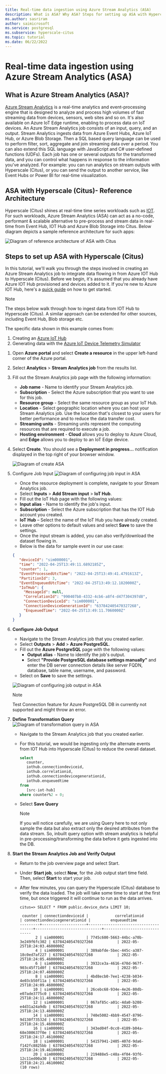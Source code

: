 ```yaml
---
title: Real-time data ingestion using Azure Stream Analytics (ASA)
description: What is ASA? Why ASA? Steps for setting up ASA with Hypercale (Citus).
ms.author: sasriram
author: saimicrosoft
ms.service: postgresql
ms.subservice: hyperscale-citus
ms.topic: tutorial
ms.date: 06/22/2022
---
```


# Real-time data ingestion using Azure Stream Analytics (ASA)

## What is Azure Stream Analytics (ASA)?

[Azure Stream Analytics](https://azure.microsoft.com/services/stream-analytics/#features) is a real-time analytics and event-processing engine that is designed to analyze and process high volumes of fast streaming data from devices, sensors, web sites and so on. It's also available on Azure IoT Edge runtime, enabling to process data on IoT devices.
An Azure Stream Analytics job consists of an input, query, and an output. Stream Analytics ingests data from Azure Event Hubs, Azure IoT Hub, or Azure Blob Storage.  Then a SQL based query language can be used to perform filter, sort, aggregate and join streaming data over a period. You can also extend this SQL language with JavaScript and C# user-defined functions (UDFs).
Each job has one or several outputs for the transformed data, and you can control what happens in response to the information you've analyzed. For example: you can run analytics on stream outputs with Hyperscale (Citus), or you can send the output to another service, like Event Hubs or Power BI for real-time visualization.

## ASA with Hyperscale (Citus)- Reference Architecture

Hyperscale (Citus) shines at real-time time series workloads such as [IOT](howto-build-scalable-apps-model-high-throughput.md). For such workloads, Azure Stream Analytics (ASA) can act as a no-code, performant & scalable alternative to pre-process and stream data in real-time from Event Hub, IOT Hub and Azure Blob Storage into Citus.
Below diagram depicts a sample reference architecture for such apps:

![Diagram of reference architecture of ASA with Citus](../media/howto-hyperscale-ingestion/01-ASA-reference-arch.png)

## Steps to set up ASA with Hyperscale (Citus)
In this tutorial, we'll walk you through the steps involved in creating an Azure Stream Analytics job to integrate data flowing in from Azure IOT Hub to Hyperscale (Citus).
Before we begin, it's assumed that you already have Azure IOT Hub provisioned and devices added to it. If you're new to Azure IOT Hub, here's a [quick guide](../../iot-hub/iot-concepts-and-iot-hub.md) on how to get started.

> [!NOTE]
>
> The steps below walk through how to ingest data from IOT Hub to Hyperscale
> (Citus).  A similar approach can be extended for other sources, including
> Event Hub, Blob storage etc.
>
> The specific data shown in this example comes from:
>
> 1. Creating an [Azure IoT
>    Hub](../../iot-hub/iot-hub-create-through-portal.md)
> 2. Generating data with the [Azure IoT Device Telemetry
>    Simulator](https://github.com/Azure-Samples/Iot-Telemetry-Simulator)

1. Open **Azure portal** and select **Create a resource** in the upper left-hand corner of the Azure portal.
2. Select **Analytics** > **Stream Analytics job** from the results list.
3. Fill out the Stream Analytics job page with the following information:
   * **Job name** - Name to identify your Stream Analytics job.
   * **Subscription** - Select the Azure subscription that you want to use for this job.
   * **Resource group** - Select the same resource group as your IoT Hub.
   * **Location** - Select geographic location where you can host your Stream Analytics job. Use the location that's closest to your users for better performance and to reduce the data transfer cost.
   * **Streaming units** - Streaming units represent the computing resources that are required to execute a job.
   * **Hosting environment** - **Cloud** allows you to deploy to Azure Cloud, and **Edge** allows you to deploy to an IoT Edge device.
4. Select **Create**. You should see a **Deployment in progress...** notification displayed in the top right of your browser window.

   ![Diagram of create ASA](../media/howto-hyperscale-ingestion/02-ASA-create.png)

5. Configure Job Input
   ![Diagram of configuring job input in ASA](../media/howto-hyperscale-ingestion/03-ASA-input.png)

   * Once the resource deployment is complete, navigate to your Stream Analytics job.
   * Select **Inputs** > **Add Stream input** > **IoT Hub**.
   * Fill out the IoT Hub page with the following values:
   * **Input alias** - Name to identify the job's input.
   * **Subscription** - Select the Azure subscription that has the IOT Hub account you created.
   * **IoT Hub** – Select the name of the IoT Hub you have already created.
   * Leave other options to default values and select **Save** to save the settings.
   * Once the input stream is added, you can also verify/download the dataset flowing in.
   * Below is the data for sample event in our use case:

   ```json
   {
      "deviceId": "sim000001",
      "time": "2022-04-25T13:49:11.6892185Z",
      "counter": 1,
      "EventProcessedUtcTime": "2022-04-25T13:49:41.4791613Z",
      "PartitionId": 3,
      "EventEnqueuedUtcTime": "2022-04-25T13:49:12.1820000Z",
      "IoTHub": {
        "MessageId": null,
        "CorrelationId": "990407b8-4332-4cb6-a8f4-d47f304397d8",
        "ConnectionDeviceId": "sim000001",
        "ConnectionDeviceGenerationId": "637842405470327268",
        "EnqueuedTime": "2022-04-25T13:49:11.7060000Z"
      }
   }
   ```

6. **Configure Job Output**
   * Navigate to the Stream Analytics job that you created earlier.
   * Select **Outputs** > **Add** > **Azure PostgreSQL**.
   * Fill out the **Azure PostgreSQL** page with the following values:
     * **Output alias** - Name to identify the job's output.
     * Select **"Provide PostgreSQL database settings manually"** and enter the DB server connection details like server FQDN, database, table name, username, and password.
   * Select on **Save** to save the settings.

   ![Diagram of configuring job output in ASA](../media/howto-hyperscale-ingestion/04-ASA-output.png)

   > [!NOTE]
   > Test Connection feature for Azure PostgreSQL DB in currently not supported and might throw an error.

7. **Define Transformation Query**
   ![Diagram of transformation query in ASA](../media/howto-hyperscale-ingestion/05-ASA-transformation-query.png)

   * Navigate to the Stream Analytics job that you created earlier.
   * For this tutorial, we would be ingesting only the alternate events from IOT Hub into Hyperscale (Citus) to reduce the overall dataset.

     ```sql
     select
        counter,
        iothub.connectiondeviceid,
        iothub.correlationid,
        iothub.connectiondevicegenerationid,
        iothub.enqueuedtime
     from
        [src-iot-hub]
     where counter%2 = 0;
     ```

   * Select **Save Query**

     > [!NOTE]
     > If you will notice carefully, we are using Query here to not only sample the data but also extract only the desired attributes from the data stream.
     > So, inbuilt query option with stream analytics is helpful in pre-processing/transforming the data before it gets ingested into the DB.

8. **Start the Stream Analytics Job and Verify Output**

   * Return to the job overview page and select Start.
   * Under **Start job**, select **Now**, for the Job output start time field. Then, select **Start** to start your job.
   * After few minutes, you can query the Hyperscale (Citus) database to verify the data loaded. The job will take some time to start at the first time, but once triggered it will continue to run as the data arrives.

     ```
     citus=> SELECT * FROM public.device_data LIMIT 10;

      counter | connectiondeviceid |            correlationid             | connectiondevicegenerationid |         enqueuedtime
     ---------+--------------------+--------------------------------------+------------------------------+------------------------------
            2 | sim000001          | 7745c600-5663-44bc-a70b-3e249f6fc302 | 637842405470327268           | 2022-05-25T18:24:03.4600000Z
            4 | sim000001          | 389abfde-5bec-445c-a387-18c0ed7af227 | 637842405470327268           | 2022-05-25T18:24:05.4600000Z
            6 | sim000001          | 3932ce3a-4616-470d-967f-903c45f71d0f | 637842405470327268           | 2022-05-25T18:24:07.4600000Z
            8 | sim000001          | 4bd8ecb0-7ee1-4238-b034-4e03cb50f11a | 637842405470327268           | 2022-05-25T18:24:09.4600000Z
           10 | sim000001          | 26cebc68-934e-4e26-80db-e07ade3775c0 | 637842405470327268           | 2022-05-25T18:24:11.4600000Z
           12 | sim000001          | 067af85c-a01c-4da0-b208-e4d31a24a9db | 637842405470327268           | 2022-05-25T18:24:13.4600000Z
           14 | sim000001          | 740e5002-4bb9-4547-8796-9d130f73532d | 637842405470327268           | 2022-05-25T18:24:15.4600000Z
           16 | sim000001          | 343ed04f-0cc0-4189-b04a-68e300637f0e | 637842405470327268           | 2022-05-25T18:24:17.4610000Z
           18 | sim000001          | 54157941-2405-407d-9da6-f142fc8825bb | 637842405470327268           | 2022-05-25T18:24:19.4610000Z
           20 | sim000001          | 219488e5-c48a-4f04-93f6-12c11ed00a30 | 637842405470327268           | 2022-05-25T18:24:21.4610000Z
     (10 rows)
     ```
